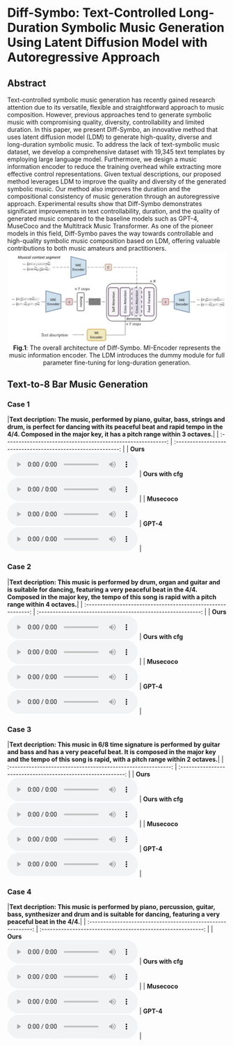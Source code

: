 # Diff-Symbo: Text-Controlled Long-Duration Symbolic Music Generation Using Latent Diffusion Model with Autoregressive Approach


<h2 id = "1">Abstract</h2>
Text-controlled symbolic music generation has recently gained research attention due to its versatile, flexible and straightforward approach to music composition. However, previous approaches tend to generate symbolic music with compromising quality, diversity, controllability and limited duration. In this paper, we present Diff-Symbo, an innovative method that uses latent diffusion model (LDM) to generate high-quality, diverse and long-duration symbolic music. To address the lack of text-symbolic music dataset, we develop a comprehensive dataset with 19,345 text templates by employing large language model. Furthermore, we design a music information encoder to reduce the training overhead while extracting more effective control representations.
Given textual descriptions, our proposed method leverages LDM to improve the quality and diversity of the generated symbolic music. Our method also improves the duration and the compositional consistency of music generation through an autoregressive approach. Experimental results show that Diff-Symbo demonstrates significant improvements in text controllability, duration, and the quality of generated music compared to the baseline models such as GPT-4, MuseCoco and the Multitrack Music Transformer. 
As one of the pioneer models in this field, Diff-Symbo paves the way towards controllable and high-quality symbolic music composition based on LDM, offering valuable contributions to both music amateurs and practitioners.
<center>
    <script src="https://polyfill.io/v3/polyfill.min.js?features=es6"></script>
	<script id="MathJax-script" async
        src="https://cdn.jsdelivr.net/npm/mathjax@3/es5/tex-mml-chtml.js">
</script>
    <img style="zoom: 150%;" 
    src="./data/fig/模型图.jpg">
    <br>
    <div class="caption" style="max-width: 1000px;"> 
    <b>Fig.1</b>: The overall architecture of Diff-Symbo. MI-Encoder represents the music information encoder. The LDM introduces the dummy module for full parameter fine-tuning for long-duration generation.
    </div>
</center>




## Text-to-8 Bar Music Generation 

<h3 id = "3"> Case 1</h3>

|**Text decription: The music, performed by piano, guitar, bass, strings and drum, is perfect for dancing with its peaceful beat and rapid tempo in the 4/4. Composed in the major key, it has a pitch range within 3 octaves.**|
| :----------------------------------------------------------: | :----------------------------------------------------------: |
| **Ours** <br><audio controls><source src="./data/8-bar/ours/44.wav" type="audio/wav">Your browser does not support the audio element.</audio> | **Ours with cfg** <br>  <audio controls><source src="./data/8-bar/ours_cfg/44.wav" type="audio/wav">Your browser does not support the audio element.</audio> |
| **Musecoco**<br>  <audio controls><source src="./data/8-bar/Musecoco/44.wav" type="audio/wav">Your browser does not support the audio element.</audio> | **GPT-4** <br> <audio controls><source src="./data/8-bar/GPT-4/44.wav" type="audio/wav">Your browser does not support the audio element.</audio> |


<h3 id = "3"> Case 2</h3>

|**Text decription: This music is performed by drum, organ and guitar and is suitable for dancing, featuring a very peaceful beat in the 4/4. Composed in the major key, the tempo of this song is rapid with a pitch range within 4 octaves.**|
| :----------------------------------------------------------: | :----------------------------------------------------------: |
| **Ours** <br><audio controls><source src="./data/8-bar/ours/29.wav" type="audio/wav">Your browser does not support the audio element.</audio> | **Ours with cfg** <br>  <audio controls><source src="./data/8-bar/ours_cfg/29.wav" type="audio/wav">Your browser does not support the audio element.</audio> |
| **Musecoco**<br>  <audio controls><source src="./data/8-bar/Musecoco/29.wav" type="audio/wav">Your browser does not support the audio element.</audio> | **GPT-4** <br> <audio controls><source src="./data/8-bar/GPT-4/29.wav" type="audio/wav">Your browser does not support the audio element.</audio> |


<h3 id = "3"> Case 3</h3>

|**Text decription: This music in 6/8 time signature is performed by guitar and bass and has a very peaceful beat. It is composed in the major key and the tempo of this song is rapid, with a pitch range within 2 octaves.**|
| :----------------------------------------------------------: | :----------------------------------------------------------: |
| **Ours** <br><audio controls><source src="./data/8-bar/ours/42.wav" type="audio/wav">Your browser does not support the audio element.</audio> | **Ours with cfg** <br>  <audio controls><source src="./data/8-bar/ours_cfg/42.wav" type="audio/wav">Your browser does not support the audio element.</audio> |
| **Musecoco**<br>  <audio controls><source src="./data/8-bar/Musecoco/42.wav" type="audio/wav">Your browser does not support the audio element.</audio> | **GPT-4** <br> <audio controls><source src="./data/8-bar/GPT-4/42.wav" type="audio/wav">Your browser does not support the audio element.</audio> |


<h3 id = "3"> Case 4</h3>

|**Text decription: This music is performed by piano, percussion, guitar, bass, synthesizer and drum and is suitable for dancing, featuring a very peaceful beat in the 4/4.**|
| :----------------------------------------------------------: | :----------------------------------------------------------: |
| **Ours** <br><audio controls><source src="./data/8-bar/ours/0.wav" type="audio/wav">Your browser does not support the audio element.</audio> | **Ours with cfg** <br>  <audio controls><source src="./data/8-bar/ours_cfg/0.wav" type="audio/wav">Your browser does not support the audio element.</audio> |
| **Musecoco**<br>  <audio controls><source src="./data/8-bar/Musecoco/0.wav" type="audio/wav">Your browser does not support the audio element.</audio> | **GPT-4** <br> <audio controls><source src="./data/8-bar/GPT-4/0.wav" type="audio/wav">Your browser does not support the audio element.</audio> |
